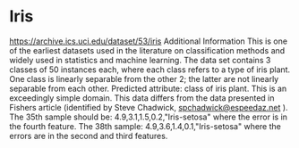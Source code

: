 # Iris
https://archive.ics.uci.edu/dataset/53/iris
Additional Information
This is one of the earliest datasets used in the literature on classification methods and widely used in statistics and machine learning.  The data set contains 3 classes of 50 instances each, where each class refers to a type of iris plant.  One class is linearly separable from the other 2; the latter are not linearly separable from each other.
Predicted attribute: class of iris plant.
This is an exceedingly simple domain.
This data differs from the data presented in Fishers article (identified by Steve Chadwick,  spchadwick@espeedaz.net ).  The 35th sample should be: 4.9,3.1,1.5,0.2,"Iris-setosa" where the error is in the fourth feature. The 38th sample: 4.9,3.6,1.4,0.1,"Iris-setosa" where the errors are in the second and third features.  
